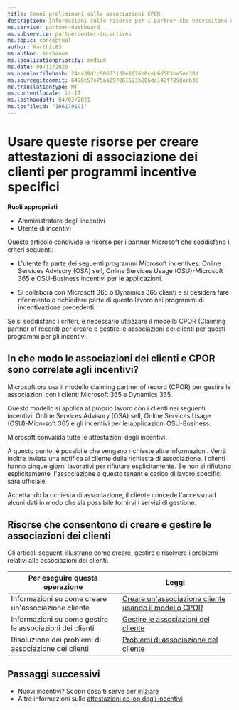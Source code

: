 ```yaml
---
title: Cenni preliminari sulle associazioni CPOR
description: Informazioni sulle risorse per i partner che necessitano di associare i clienti a programmi specifici per gli incentivi tramite il modello claiming partner of record (CPOR).
ms.service: partner-dashboard
ms.subservice: partnercenter-incentives
ms.topic: conceptual
author: Karthic83
ms.author: kashanum
ms.localizationpriority: medium
ms.date: 09/11/2020
ms.openlocfilehash: 24c439d1c90663130e1676e8ceb6d503be5ea30d
ms.sourcegitcommit: 6498c57e75aa097861523b206dc142f789deeb36
ms.translationtype: MT
ms.contentlocale: it-IT
ms.lasthandoff: 04/02/2021
ms.locfileid: "106179191"
---
```

# <a name="use-these-resources-to-make-customer-association-claims-for-specific-incentives-programs"></a>Usare queste risorse per creare attestazioni di associazione dei clienti per programmi incentive specifici

**Ruoli appropriati**

- Amministratore degli incentivi
- Utente di incentivi

Questo articolo condivide le risorse per i partner Microsoft che soddisfano i criteri seguenti:

- L'utente fa parte dei seguenti programmi Microsoft incentives: Online Services Advisory (OSA) sell, Online Services Usage (OSU)-Microsoft 365 e OSU-Business incentivi per le applicazioni.

- Si collabora con Microsoft 365 o Dynamics 365 clienti e si desidera fare riferimento o richiedere parte di questo lavoro nei programmi di incentivazione precedenti.

Se si soddisfano i criteri, è necessario utilizzare il modello CPOR (Claiming partner of record) per creare e gestire le associazioni dei clienti per questi programmi per gli incentivi.
 
## <a name="how-do-customer-associations-and-cpor-relate-to-incentives"></a>In che modo le associazioni dei clienti e CPOR sono correlate agli incentivi?

Microsoft ora usa il modello claiming partner of record (CPOR) per gestire le associazioni con i clienti Microsoft 365 e Dynamics 365.

Questo modello si applica al proprio lavoro con i clienti nei seguenti incentivi: Online Services Advisory (OSA) sell, Online Services Usage (OSU)-Microsoft 365 e gli incentivi per le applicazioni OSU-Business.

Microsoft convalida tutte le attestazioni degli incentivi.

A questo punto, è possibile che vengano richieste altre informazioni. Verrà inoltre inviata una notifica al cliente della richiesta di associazione. I clienti hanno cinque giorni lavorativi per rifiutare esplicitamente. Se non si rifiutano esplicitamente, l'associazione a questo tenant e carico di lavoro specifici sarà ufficiale.

Accettando la richiesta di associazione, il cliente concede l'accesso ad alcuni dati in modo che sia possibile fornirvi i servizi di gestione. 

## <a name="resources-to-help-you-create-and-manage-customer-associations"></a>Risorse che consentono di creare e gestire le associazioni dei clienti

Gli articoli seguenti illustrano come creare, gestire e risolvere i problemi relativi alle associazioni dei clienti.

|  **Per eseguire questa operazione**  |  **Leggi**  |
|--------------|-----------|
| Informazioni su come creare un'associazione cliente  | [Creare un'associazione cliente usando il modello CPOR](submit-osa-claim.md)  |
|Informazioni su come gestire le associazioni dei clienti  | [Gestire le associazioni del cliente](incentives-manage-customer-associations.md)  |
|Risoluzione dei problemi di associazione dei clienti  | [Problemi di associazione del cliente](incentives-customer-association-issues.md)  |

## <a name="next-steps"></a>Passaggi successivi

- Nuovi incentivi? Scopri cosa ti serve per [iniziare](incentives-get-started-intro.md)
- Altre informazioni sulle [attestazioni co-op degli incentivi](claims-overview.md)

